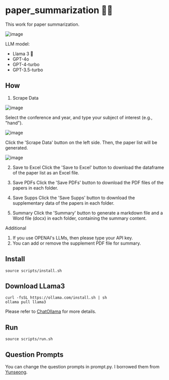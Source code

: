 # paper_summarization 🦜️🔗
This work for paper summarization.

![image](https://github.com/JunukCha/paper_summarization/assets/92254092/9af41311-7a62-43dc-b045-f545ddb7f825)


LLM model:
- Llama 3 🦙
- GPT-4o
- GPT-4-turbo
- GPT-3.5-turbo

## How
1. Scrape Data
   
![image](https://github.com/JunukCha/paper_summarization/assets/92254092/17eb7570-c460-43c3-868d-974190d2ae2e)

Select the conference and year, and type your subject of interest (e.g., "hand").

![image](https://github.com/JunukCha/paper_summarization/assets/92254092/a0bd4d5c-cb84-46f1-9d40-4e7b867f9912)

Click the 'Scrape Data' button on the left side. Then, the paper list will be generated.

![image](https://github.com/JunukCha/paper_summarization/assets/92254092/b8461c72-637a-49d6-9c56-1b6ae3f85d50)

2. Save to Excel
Click the 'Save to Excel' button to download the dataframe of the paper list as an Excel file.
   
3. Save PDFs
Click the 'Save PDFs' button to download the PDF files of the papers in each folder.

4. Save Supps
Click the 'Save Supps' button to download the supplementary data of the papers in each folder.
   
5. Summary
Click the 'Summary' button to generate a markdown file and a Word file (docx) in each folder, containing the summary content.

Additional
1. If you use OPENAI's LLMs, then please type your API key.
2. You can add or remove the supplement PDF file for summary.
   

## Install
`source scripts/install.sh`

## Download LLama3
```
curl -fsSL https://ollama.com/install.sh | sh
ollama pull llama3
```

Please refer to [ChatOllama](https://python.langchain.com/v0.2/docs/integrations/chat/ollama/) for more details.

## Run
`source scripts/run.sh`

## Question Prompts
You can change the question prompts in prompt.py. I borrowed them from [Yunseong](https://github.com/yunseongcho/chatgpt_paper_review).
